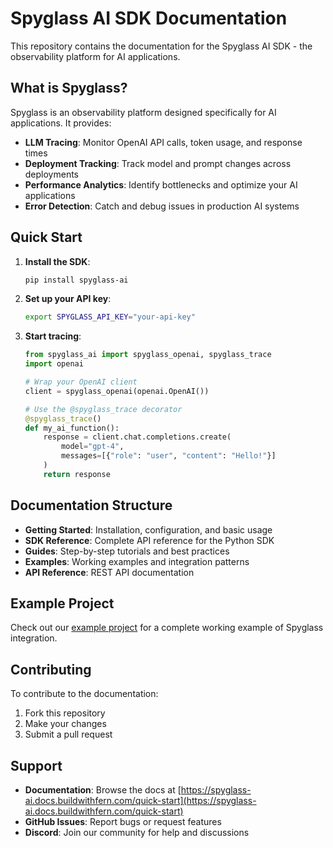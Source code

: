 # Spyglass AI SDK Documentation

This repository contains the documentation for the Spyglass AI SDK - the observability platform for AI applications.

## What is Spyglass?

Spyglass is an observability platform designed specifically for AI applications. It provides:

- **LLM Tracing**: Monitor OpenAI API calls, token usage, and response times
- **Deployment Tracking**: Track model and prompt changes across deployments
- **Performance Analytics**: Identify bottlenecks and optimize your AI applications
- **Error Detection**: Catch and debug issues in production AI systems

## Quick Start

1. **Install the SDK**:
   ```bash
   pip install spyglass-ai
   ```

2. **Set up your API key**:
   ```bash
   export SPYGLASS_API_KEY="your-api-key"
   ```

3. **Start tracing**:
   ```python
   from spyglass_ai import spyglass_openai, spyglass_trace
   import openai
   
   # Wrap your OpenAI client
   client = spyglass_openai(openai.OpenAI())
   
   # Use the @spyglass_trace decorator
   @spyglass_trace()
   def my_ai_function():
       response = client.chat.completions.create(
           model="gpt-4",
           messages=[{"role": "user", "content": "Hello!"}]
       )
       return response
   ```

## Documentation Structure

- **Getting Started**: Installation, configuration, and basic usage
- **SDK Reference**: Complete API reference for the Python SDK
- **Guides**: Step-by-step tutorials and best practices
- **Examples**: Working examples and integration patterns
- **API Reference**: REST API documentation

## Example Project

Check out our [example project](https://github.com/Spyglass-AI/example-project) for a complete working example of Spyglass integration.

## Contributing

To contribute to the documentation:

1. Fork this repository
2. Make your changes
3. Submit a pull request

## Support

- **Documentation**: Browse the docs at [https://spyglass-ai.docs.buildwithfern.com/quick-start](https://spyglass-ai.docs.buildwithfern.com/quick-start)
- **GitHub Issues**: Report bugs or request features
- **Discord**: Join our community for help and discussions 